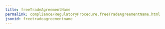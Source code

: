 ```yaml
---
title: freeTradeAgreementName
permalink: compliance/RegulatoryProcedure.freeTradeAgreementName.html
jsonid: freetradeagreementname
---
```

